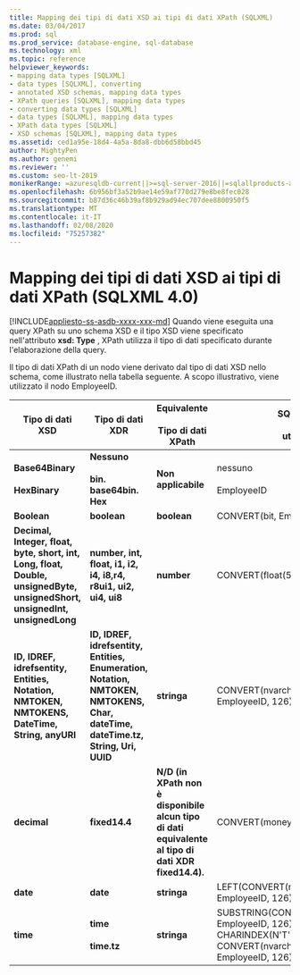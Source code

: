 ```yaml
---
title: Mapping dei tipi di dati XSD ai tipi di dati XPath (SQLXML)
ms.date: 03/04/2017
ms.prod: sql
ms.prod_service: database-engine, sql-database
ms.technology: xml
ms.topic: reference
helpviewer_keywords:
- mapping data types [SQLXML]
- data types [SQLXML], converting
- annotated XSD schemas, mapping data types
- XPath queries [SQLXML], mapping data types
- converting data types [SQLXML]
- data types [SQLXML], mapping data types
- XPath data types [SQLXML]
- XSD schemas [SQLXML], mapping data types
ms.assetid: ced1a95e-18d4-4a5a-8da8-dbb6d58bbd45
author: MightyPen
ms.author: genemi
ms.reviewer: ''
ms.custom: seo-lt-2019
monikerRange: =azuresqldb-current||>=sql-server-2016||=sqlallproducts-allversions||>=sql-server-linux-2017||=azuresqldb-mi-current
ms.openlocfilehash: 6b956bf3a52b9ae14e59af770d279e8be8fec028
ms.sourcegitcommit: b87d36c46b39af8b929ad94ec707dee8800950f5
ms.translationtype: MT
ms.contentlocale: it-IT
ms.lasthandoff: 02/08/2020
ms.locfileid: "75257382"
---
```

# <a name="mapping-xsd-data-types-to-xpath-data-types-sqlxml-40"></a>Mapping dei tipi di dati XSD ai tipi di dati XPath (SQLXML 4.0)
[!INCLUDE[appliesto-ss-asdb-xxxx-xxx-md](../../includes/appliesto-ss-asdb-xxxx-xxx-md.md)]
  Quando viene eseguita una query XPath su uno schema XSD e il tipo XSD viene specificato nell'attributo **xsd: Type** , XPath utilizza il tipo di dati specificato durante l'elaborazione della query.  
  
 Il tipo di dati XPath di un nodo viene derivato dal tipo di dati XSD nello schema, come illustrato nella tabella seguente. A scopo illustrativo, viene utilizzato il nodo EmployeeID.  
  
|Tipo di dati XSD|Tipo di dati XDR|Equivalente<br /><br /> Tipo di dati XPath|SQL Server<br /><br /> utilizzata|  
|-------------------|-------------------|------------------------------------|--------------------------------------------|  
|**Base64Binary**<br /><br /> **HexBinary**|**Nessuno**<br /><br /> **bin. base64bin. Hex**|**Non applicabile**|nessuno<br /><br /> EmployeeID|  
|**Boolean**|**boolean**|**boolean**|CONVERT(bit, EmployeeID)|  
|**Decimal, Integer, float, byte, short, int, Long, float, Double, unsignedByte, unsignedShort, unsignedInt, unsignedLong**|**number, int, float, i1, i2, i4, i8,r4, r8ui1, ui2, ui4, ui8**|**number**|CONVERT(float(53), EmployeeID)|  
|**ID, IDREF, idrefsentity, Entities, Notation, NMTOKEN, NMTOKENS, DateTime, String, anyURI**|**ID, IDREF, idrefsentity, Entities, Enumeration, Notation, NMTOKEN, NMTOKENS, Char, dateTime, dateTime.tz, String, Uri, UUID**|**stringa**|CONVERT(nvarchar(4000), EmployeeID, 126)|  
|**decimal**|**fixed14.4**|**N/D (in XPath non è disponibile alcun tipo di dati equivalente al tipo di dati XDR fixed14.4).**|CONVERT(money, EmployeeID)|  
|**date**|**date**|**stringa**|LEFT(CONVERT(nvarchar(4000), EmployeeID, 126), 10)|  
|**time**|**time**<br /><br /> **time.tz**|**stringa**|SUBSTRING(CONVERT(nvarchar(4000), EmployeeID, 126), 1 + CHARINDEX(N'T', CONVERT(nvarchar(4000), EmployeeID, 126)), 24)|  
  
  
